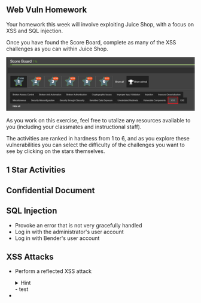 ## Web Vuln Homework  

Your homework this week will involve exploiting Juice Shop, with a focus on XSS and SQL injection.

Once you have found the Score Board, complete as many of the XSS challenges as you can within Juice Shop. 

![](images/1.PNG)

As you work on this exercise, feel free to utalize any resources available to you (including your classmates and instructional staff).

The activities are ranked in hardness from 1 to 6, and as you explore these vulnerabilities you can select the difficulty of the challenges you want to see by clicking on the stars themselves. 

## 1 Star Activities

Confidential Document 
 - 


 ## SQL Injection
 * Provoke an error that is not very gracefully handled
 * Log in with the administrator's user account
 * Log in with Bender's user account

 ## XSS Attacks
 * Perform a reflected XSS attack
     <details>
       <summary>Hint</summary>
  
        Done from the track orders page
  
     </details>
   - test
 *  

